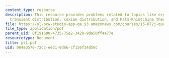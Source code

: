 ```yaml
---
content_type: resource
description: This resource provides problems related to topics like ergodicity condition,
  transient distribution, coxian distribution, and Palm-Khintchine theorem.
file: https://ol-ocw-studio-app-qa.s3.amazonaws.com/courses/15-072j-queues-theory-and-applications-spring-2006/004e357672ccee310d66cf156f34d50c_ps1.pdf
file_type: application/pdf
parent_uid: 8f191600-4735-75e2-3420-9da50ff4a77e
resourcetype: Document
title: ps1.pdf
uid: 004e3576-72cc-ee31-0d66-cf156f34d50c
---
```

